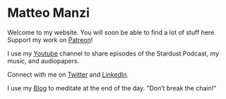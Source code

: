# Matteo Manzi

Welcome to my website. You will soon be able to find a lot of stuff here. 
Support my work on [Patreon](https://www.patreon.com/astrorum_pulvis)!

I use my [Youtube](https://www.youtube.com/channel/UCxkveBmMqeXPXLzFdsnA0bA) channel to share episodes of the Stardust Podcast, my music, and audiopapers.

Connect with me on [Twitter](https://twitter.com/Matteomanzi09) and [LinkedIn](https://www.linkedin.com/in/matteomanzi00seinfeldwasright/).

I use my [Blog](blog.md) to meditate at the end of the day. "Don’t break the chain!"